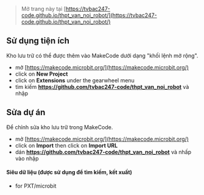 
> Mở trang này tại [https://tvbac247-code.github.io/thpt_van_noi_robot/](https://tvbac247-code.github.io/thpt_van_noi_robot/)

## Sử dụng tiện ích

Kho lưu trữ có thể được thêm vào MakeCode dưới dạng "khối lệnh mở rộng".

* mở [https://makecode.microbit.org/](https://makecode.microbit.org/)
* click on **New Project**
* click on **Extensions** under the gearwheel menu
* tìm kiếm **https://github.com/tvbac247-code/thpt_van_noi_robot** và nhập

## Sửa dự án

Để chỉnh sửa kho lưu trữ trong MakeCode.

* mở [https://makecode.microbit.org/](https://makecode.microbit.org/)
* click on **Import** then click on **Import URL**
* dán **https://github.com/tvbac247-code/thpt_van_noi_robot** và nhấp vào nhập

#### Siêu dữ liệu (được sử dụng để tìm kiếm, kết xuất)

* for PXT/microbit
<script src="https://makecode.com/gh-pages-embed.js"></script><script>makeCodeRender("{{ site.makecode.home_url }}", "{{ site.github.owner_name }}/{{ site.github.repository_name }}");</script>
